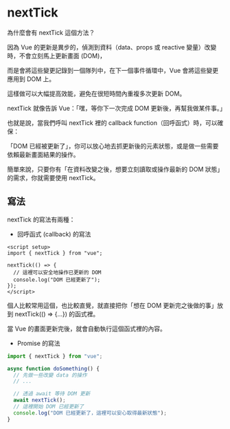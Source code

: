 # nextTick

為什麼會有 nextTick 這個方法？

因為 Vue 的更新是異步的，偵測到資料（data、props 或 reactive 變量）改變時，不會立刻馬上更新畫面 (DOM)，

而是會將這些變更記錄到一個隊列中，在下一個事件循環中，Vue 會將這些變更應用到 DOM 上。

這樣做可以大幅提高效能，避免在很短時間內重複多次更新 DOM。

nextTick 就像告訴 Vue：「嘿，等你下一次完成 DOM 更新後，再幫我做某件事。」

也就是說，當我們呼叫 nextTick 裡的 callback function（回呼函式）時，可以確保：

「DOM 已經被更新了」，你可以放心地去抓更新後的元素狀態，或是做一些需要依賴最新畫面結果的操作。

簡單來說，只要你有「在資料改變之後，想要立刻讀取或操作最新的 DOM 狀態」的需求，你就需要使用 nextTick。

## 寫法

nextTick 的寫法有兩種：

- 回呼函式 (callback) 的寫法

```vue
<script setup>
import { nextTick } from "vue";

nextTick(() => {
  // 這裡可以安全地操作已更新的 DOM
  console.log("DOM 已經更新了");
});
</script>
```

個人比較常用這個，也比較直覺，就直接把你「想在 DOM 更新完之後做的事」放到 nextTick(() => {...}) 的函式裡。

當 Vue 的畫面更新完後，就會自動執行這個函式裡的內容。

- Promise 的寫法

```js
import { nextTick } from "vue";

async function doSomething() {
  // 先做一些改變 data 的操作
  // ...

  // 透過 await 等待 DOM 更新
  await nextTick();
  // 這裡開始 DOM 已經更新了
  console.log("DOM 已經更新了，這裡可以安心取得最新狀態");
}
```
